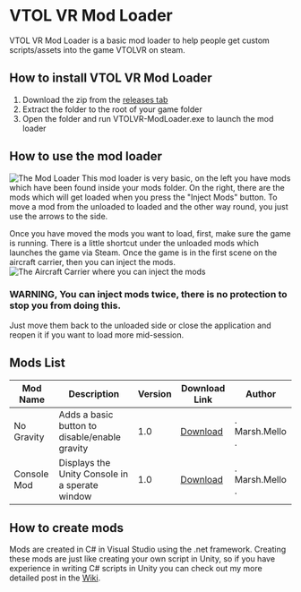 # VTOL VR Mod Loader
VTOL VR Mod Loader is a basic mod loader to help people get custom scripts/assets into the game VTOLVR on steam. 

## How to install VTOL VR Mod Loader

 1. Download the zip from the [releases tab](https://github.com/MarshMello0/VTOLVR-ModLoader/releases)
 2. Extract the folder to the root of your game folder
 3. Open the folder and run VTOLVR-ModLoader.exe to launch the mod loader

## How to use the mod loader
![The Mod Loader](https://raw.githubusercontent.com/MarshMello0/VTOLVR-ModLoader/master/VTOLVR-ModLoader/Images/Mod%20Loader.PNG)
This mod loader is very basic, on the left you have mods which have been found inside your mods folder. On the right, there are the mods which will get loaded when you press the "Inject Mods" button. To move a mod from the unloaded to loaded and the other way round, you just use the arrows to the side.

Once you have moved the mods you want to load, first, make sure the game is running. There is a little shortcut under the unloaded mods which launches the game via Steam. Once the game is in the first scene on the aircraft carrier, then you can inject the mods.
![The Aircraft Carrier where you can inject the mods](https://raw.githubusercontent.com/MarshMello0/VTOLVR-ModLoader/master/VTOLVR-ModLoader/Images/VTOL%20VR%20Main%20Menu.PNG)

### WARNING, You can inject mods twice, there is no protection to stop you from doing this. 
Just move them back to the unloaded side or close the application and reopen it if you want to load more mid-session.

## Mods List
|Mod Name | Description|Version | Download Link | Author |
|--|--|--|--|--|
|No Gravity|Adds a basic button to disable/enable gravity|1.0 | [Download](https://github.com/MarshMello0/VTOLVR-ModLoader/blob/master/Example%20Mods/NoGravity/NoGravity.dll?raw=true)| . Marsh.Mello . |
|Console Mod|Displays the Unity Console in a sperate window|1.0 | [Download](https://github.com/MarshMello0/MarshMellos_VTOLVR_Mods/blob/master/ConsoleMod/ConsoleMod.dll?raw=true)| . Marsh.Mello . |

## How to create mods

Mods are created in C# in Visual Studio using the .net framework. Creating these mods are just like creating your own script in Unity, so if you have experience in writing C# scripts in Unity you can check out my more detailed post in the [Wiki](https://github.com/MarshMello0/VTOLVR-ModLoader/wiki).

